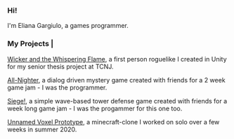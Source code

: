 ### Hi!
I'm Eliana Gargiulo, a games programmer.

### My Projects |
[Wicker and the Whispering Flame](https://github.com/Gargiua2/Wicker-and-the-Whispering-Flame), a first person roguelike I created in Unity for my senior thesis project at TCNJ.

[All-Nighter](https://github.com/Gargiua2/All-Nighter), a dialog driven mystery game created with friends for a 2 week game jam - I was the programmer. 

[Siege!](https://github.com/Gargiua2/Siege), a simple wave-based tower defense game created with friends for a week long game jam - I was the progammer for this one too.

[Unnamed Voxel Prototype](https://github.com/Gargiua2/Voxel-Prototype), a minecraft-clone I worked on solo over a few weeks in summer 2020. 

<!--
**Gargiua2/Gargiua2** is a ✨ _special_ ✨ repository because its `README.md` (this file) appears on your GitHub profile.

Here are some ideas to get you started:

- 🔭 I’m currently working on ...
- 🌱 I’m currently learning ...
- 👯 I’m looking to collaborate on ...
- 🤔 I’m looking for help with ...
- 💬 Ask me about ...
- 📫 How to reach me: ...
- 😄 Pronouns: ...
- ⚡ Fun fact: ...
-->
